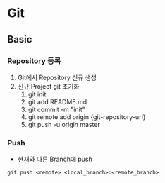 # Git

## Basic

### Repository 등록

1. Git에서 Repository 신규 생성
2. 신규 Project git 초기화
    1. git init
    2. git add README.md
    3. git commit -m "init"
    4. git remote add origin {git-repository-url}
    5. git push -u origin master

### Push

- 현재와 다른 Branch에 push
```
git push <remote> <local_branch>:<remote_branch>
```
